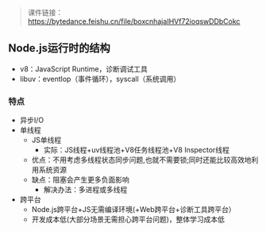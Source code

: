 >课件链接：https://bytedance.feishu.cn/file/boxcnhajaIHVf72ioqswDDbCokc
## Node.js运行时的结构

- v8：JavaScript Runtime，诊断调试工具
- libuv：eventlop（事件循环），syscall（系统调用）

### 特点

- 异步I/O
- 单线程
	- JS单线程
		- 实际：JS线程+uv线程池+V8任务线程池+V8 Inspector线程
	- 优点：不用考虑多线程状态同步问题,也就不需要锁;同时还能比较高效地利用系统资源
	- 缺点：阻塞会产生更多负面影响
		- 解决办法：多进程或多线程
- 跨平台
	- Node.js跨平台+JS无需编译环境(+Web跨平台+诊断工具跨平台）
	- 开发成本低(大部分场景无需担心跨平台问题)，整体学习成本低